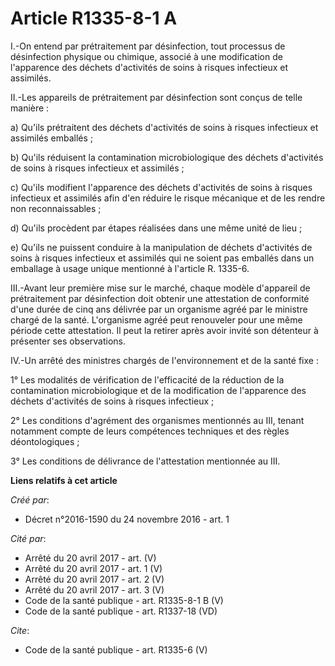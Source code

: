 # Article R1335-8-1 A

I.-On entend par prétraitement par désinfection, tout processus de désinfection physique ou chimique, associé à une
modification de l'apparence des déchets d'activités de soins à risques infectieux et assimilés. 

II.-Les appareils de prétraitement par désinfection sont conçus de telle manière : 

a) Qu'ils prétraitent des déchets d'activités de soins à risques infectieux et assimilés emballés ; 

b) Qu'ils réduisent la contamination microbiologique des déchets d'activités de soins à risques infectieux et assimilés ; 

c) Qu'ils modifient l'apparence des déchets d'activités de soins à risques infectieux et assimilés afin d'en réduire le
risque mécanique et de les rendre non reconnaissables ; 

d) Qu'ils procèdent par étapes réalisées dans une même unité de lieu ; 

e) Qu'ils ne puissent conduire à la manipulation de déchets d'activités de soins à risques infectieux et assimilés qui ne
soient pas emballés dans un emballage à usage unique mentionné à l'article R. 1335-6. 

III.-Avant leur première mise sur le marché, chaque modèle d'appareil de prétraitement par désinfection doit obtenir une
attestation de conformité d'une durée de cinq ans délivrée par un organisme agréé par le ministre chargé de la santé.
L'organisme agréé peut renouveler pour une même période cette attestation. Il peut la retirer après avoir invité son
détenteur à présenter ses observations. 

IV.-Un arrêté des ministres chargés de l'environnement et de la santé fixe : 

1° Les modalités de vérification de l'efficacité de la réduction de la contamination microbiologique et de la modification de
l'apparence des déchets d'activités de soins à risques infectieux ; 

2° Les conditions d'agrément des organismes mentionnés au III, tenant notamment compte de leurs compétences techniques et des
règles déontologiques ; 

3° Les conditions de délivrance de l'attestation mentionnée au III.

**Liens relatifs à cet article**

_Créé par_:

  - Décret n°2016-1590 du 24 novembre 2016 - art. 1

_Cité par_:

  - Arrêté du 20 avril 2017 - art. (V)
  - Arrêté du 20 avril 2017 - art. 1 (V)
  - Arrêté du 20 avril 2017 - art. 2 (V)
  - Arrêté du 20 avril 2017 - art. 3 (V)
  - Code de la santé publique - art. R1335-8-1 B (V)
  - Code de la santé publique - art. R1337-18 (VD)

_Cite_:

  - Code de la santé publique - art. R1335-6 (V)
